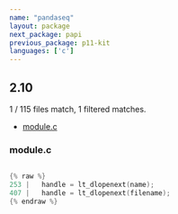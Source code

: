 ```yaml
---
name: "pandaseq"
layout: package
next_package: papi
previous_package: p11-kit
languages: ['c']
---
```

## 2.10
1 / 115 files match, 1 filtered matches.

 - [module.c](#modulec)

### module.c

```c

{% raw %}
253 | 	handle = lt_dlopenext(name);
407 | 	handle = lt_dlopenext(filename);
{% endraw %}

```